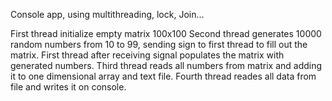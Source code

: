 Console app, using multithreading, lock, Join...

First thread initialize empty matrix 100x100
Second thread generates 10000 random numbers from 10 to 99, sending sign to first thread to fill out the matrix.
First thread after receiving signal populates the matrix with generated numbers.
Third thread reads all numbers from matrix and adding it to one dimensional array and text file.
Fourth thread reades all data from file and writes it on console.


